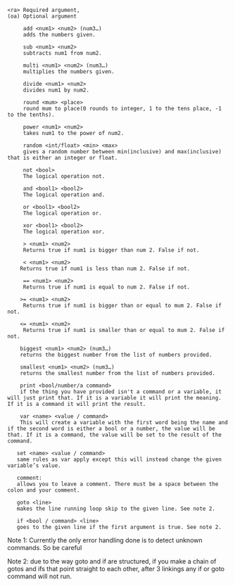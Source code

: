     <ra> Required argument,
    (oa) Optional argument
    
         add <num1> <num2> (num3…)
         adds the numbers given.

         sub <num1> <num2>
         subtracts num1 from num2.
         
         multi <num1> <num2> (num3…)
         multiplies the numbers given.

         divide <num1> <num2>
         divides num1 by num2.

         round <mum> <place>
         round mum to place(0 rounds to integer, 1 to the tens place, -1 to the tenths).

         power <num1> <num2>
         takes num1 to the power of num2.

         random <int/float> <min> <max>
         gives a random number between min(inclusive) and max(inclusive) that is either an integer or float.

         not <bool>
         The logical operation not.

         and <bool1> <bool2>
         The logical operation and.

         or <bool1> <bool2>
         The logical operation or.

         xor <bool1> <bool2>
         The logical operation xor.

         > <num1> <num2>
         Returns true if num1 is bigger than num 2. False if not.

         < <num1> <num2>
        Returns true if num1 is less than num 2. False if not.

         == <num1> <num2>
         Returns true if num1 is equal to num 2. False if not.

        >= <num1> <num2>
         Returns true if num1 is bigger than or equal to mum 2. False if not.

        <= <num1> <num2>
         Returns true if num1 is smaller than or equal to mum 2. False if not.

        biggest <num1> <num2> (num3…)
        returns the biggest number from the list of numbers provided.

        smallest <num1> <num2> (num3…)
        returns the smallest number from the list of numbers provided.

        print <bool/number/a command>
        if the thing you have provided isn't a command or a variable, it will just print that. If it is a variable it will print the meaning. If it is a command it will print the result.

        var <name> <value / command>
        This will create a variable with the first word being the name and if the second word is either a bool or a number, the value will be that. If it is a command, the value will be set to the result of the command.

       set <name> <value / command>
       same rules as var apply except this will instead change the given variable’s value.

       comment:
       allows you to leave a comment. There must be a space between the colon and your comment.

       goto <line>
       makes the line running loop skip to the given line. See note 2.

       if <bool / command> <line>
       goes to the given line if the first argument is true. See note 2.




Note 1: Currently the only error handling done is to detect unknown commands. So be careful 

Note 2: due to the way goto and if are structured, if you make a chain of gotos and ifs that point straight to each other, after 3 linkings any if or goto command will not run.
